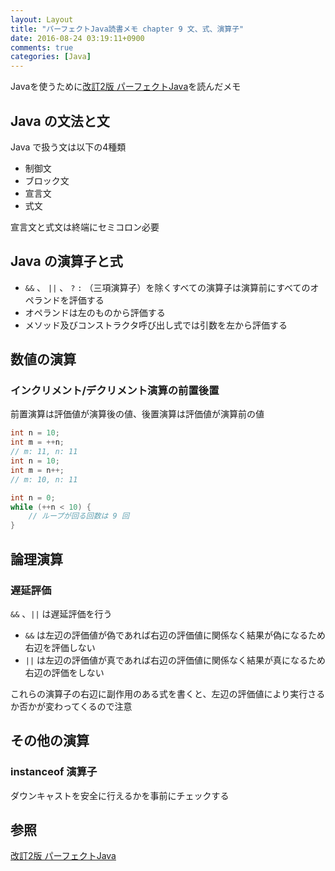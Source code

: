 ```yaml
---
layout: Layout
title: "パーフェクトJava読書メモ chapter 9 文、式、演算子"
date: 2016-08-24 03:19:11+0900
comments: true
categories: [Java]
---
```


Javaを使うために[改訂2版 パーフェクトJava](http://www.amazon.co.jp/gp/product/4774166855/ref=as_li_ss_tl?ie=UTF8&camp=247&creative=7399&creativeASIN=4774166855&linkCode=as2&tag=sojiro14-22)を読んだメモ

## Java の文法と文
Java で扱う文は以下の4種類

* 制御文
* ブロック文
* 宣言文
* 式文

宣言文と式文は終端にセミコロン必要

## Java の演算子と式
* `&&` 、 `||` 、 `?` `:` （三項演算子）を除くすべての演算子は演算前にすべてのオペランドを評価する
* オペランドは左のものから評価する
* メソッド及びコンストラクタ呼び出し式では引数を左から評価する

## 数値の演算
### インクリメント/デクリメント演算の前置後置
前置演算は評価値が演算後の値、後置演算は評価値が演算前の値

```java
int n = 10;
int m = ++n;
// m: 11, n: 11
int n = 10;
int m = n++;
// m: 10, n: 11
```
```java
int n = 0;
while (++n < 10) {
    // ループが回る回数は 9 回
}
```

## 論理演算
### 遅延評価
`&&` 、`||` は遅延評価を行う

* `&&` は左辺の評価値が偽であれば右辺の評価値に関係なく結果が偽になるため右辺を評価しない
* `||` は左辺の評価値が真であれば右辺の評価値に関係なく結果が真になるため右辺の評価をしない

これらの演算子の右辺に副作用のある式を書くと、左辺の評価値により実行さるか否かが変わってくるので注意

## その他の演算
### instanceof 演算子
ダウンキャストを安全に行えるかを事前にチェックする

## 参照
[改訂2版 パーフェクトJava](http://www.amazon.co.jp/gp/product/4774166855/ref=as_li_ss_tl?ie=UTF8&camp=247&creative=7399&creativeASIN=4774166855&linkCode=as2&tag=sojiro14-22)
